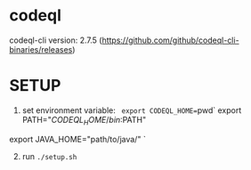 # codeql

codeql-cli version: 2.7.5 (https://github.com/github/codeql-cli-binaries/releases)

# SETUP 
1. set environment variable:
`
export CODEQL_HOME=`pwd`
export PATH="$CODEQL_HOME/bin:$PATH"

export JAVA_HOME="path/to/java/"
`

2. run
`./setup.sh`
